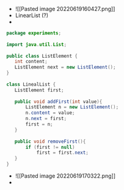  - ![[Pasted image 20220619160427.png]]
- LinearList (?)
 - 
 ```java
 package experiments;  
  
import java.util.List;  
  
public class ListElement {  
    int content;  
    ListElement next = new ListElement();  
}  
  
class LinealList {  
    ListElement first;  
  
    public void addFirst(int value){  
        ListElement n = new ListElement();  
        n.content = value;  
        n.next = first;  
        first = n;  
    }  
  
    public void removeFirst(){  
        if (first != null)  
            first = first.next;  
    }  
}
```

- ![[Pasted image 20220619170322.png]]
- 